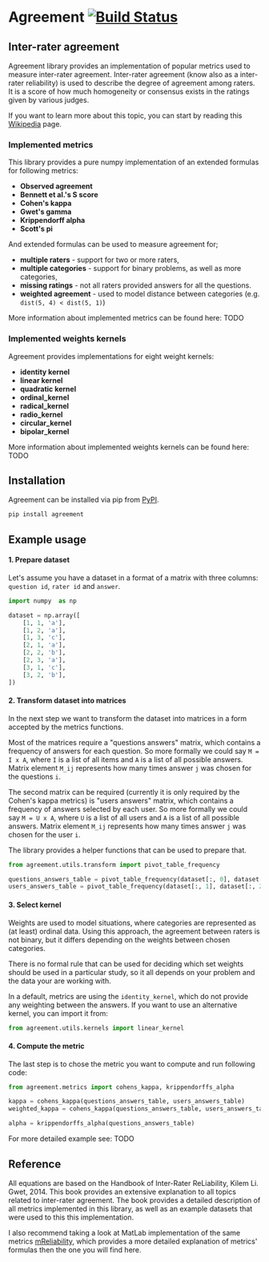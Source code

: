 # Agreement [![Build Status](https://travis-ci.com/heolin123/agreement.svg?branch=master)](https://travis-ci.com/heolin123/agreement)

## Inter-rater agreement
Agreement library provides an implementation of popular metrics used to measure inter-rater agreement.
Inter-rater agreement (know also as a inter-rater reliability) is used to describe the degree of agreement among raters.
It is a score of how much homogeneity or consensus exists in the ratings given by various judges.

If you want to learn more about this topic, you can start by reading this [Wikipedia](https://en.wikipedia.org/wiki/Inter-rater_reliability) page.

### Implemented metrics
This library provides a pure numpy implementation of an extended formulas for following metrics:

- **Observed agreement**
- **Bennett et al.'s S score**
- **Cohen's kappa**
- **Gwet's gamma**
- **Krippendorff alpha**
- **Scott's pi**

And extended formulas can be used to measure agreement for;
- **multiple raters** - support for two or more raters,
- **multiple categories** - support for binary problems, as well as more categories,
- **missing ratings** - not all raters provided answers for all the questions.
- **weighted agreement** - used to model distance between categories (e.g. `dist(5, 4) < dist(5, 1)`)

More information about implemented metrics can be found here: TODO

### Implemented weights kernels
Agreement provides implementations for eight weight kernels:

- **identity kernel** 
- **linear kernel**
- **quadratic kernel**
- **ordinal_kernel**
- **radical_kernel**
- **radio_kernel**
- **circular_kernel**
- **bipolar_kernel**

More information about implemented weights kernels can be found here: TODO

## Installation
Agreement can be installed via pip from [PyPI](https://pypi.org/project/agreement/).
 
```bash
pip install agreement
```

## Example usage
#### 1. Prepare dataset
Let's assume you have a dataset in a format of a matrix with three columns: `question id`, `rater id` and `answer`. 

```python
import numpy  as np

dataset = np.array([
    [1, 1, 'a'],
    [1, 2, 'a'],
    [1, 3, 'c'],
    [2, 1, 'a'],
    [2, 2, 'b'],
    [2, 3, 'a'],
    [3, 1, 'c'],
    [3, 2, 'b'],
])
```
#### 2. Transform dataset into matrices
In the next step we want to transform the dataset into matrices in a form accepted by the metrics functions.

Most of the matrices require a "questions answers" matrix, which contains a frequency of answers for each question.
So more formally we could say `M = I x A`, where `I` is a list of all items and `A` is a list of all possible answers.
Matrix element `M_ij` represents how many times answer `j` was chosen for the questions `i`.

The second matrix can be required (currently it is only required by the Cohen's kappa metrics) is "users answers" matrix, which
contains a frequency of answers selected by each user.
So more formally we could say `M = U x A`, where `U` is a list of all users and `A` is a list of all possible answers.
Matrix element `M_ij` represents how many times answer `j` was chosen for the user `i`.

The library provides a helper functions that can be used to prepare that.

```python
from agreement.utils.transform import pivot_table_frequency

questions_answers_table = pivot_table_frequency(dataset[:, 0], dataset[:, 2])
users_answers_table = pivot_table_frequency(dataset[:, 1], dataset[:, 2])
```

#### 3. Select kernel
Weights are used to model situations, where categories are represented as (at least) ordinal data.
Using this approach, the agreement between raters is not binary, but it differs depending on the
weights between chosen categories.

There is no formal rule that can be used for deciding which set weights should be used
in a particular study, so it all depends on your problem and the data your are working with.

In a default, metrics are using the `identity_kernel`, which do not provide any weighting between the answers.
If you want to use an alternative kernel, you can import it from:

```python
from agreement.utils.kernels import linear_kernel
```

#### 4. Compute the metric
The last step is to chose the metric you want to compute and run following code:
```python
from agreement.metrics import cohens_kappa, krippendorffs_alpha

kappa = cohens_kappa(questions_answers_table, users_answers_table)
weighted_kappa = cohens_kappa(questions_answers_table, users_answers_table, weights_kernel=linear_kernel)

alpha = krippendorffs_alpha(questions_answers_table)
```

For more detailed example see: TODO

## Reference
All equations are based on the Handbook of Inter-Rater ReLiability, Kilem Li. Gwet, 2014.
This book provides an extensive explanation to all topics related to inter-rater agreement.
The book provides a detailed description of all metrics implemented in this library, as well as 
an example datasets that were used to this this implementation.

I also recommend taking a look at MatLab implementation of the same metrics [mReliability](https://github.com/jmgirard/mReliability),
which provides a more detailed explanation of metrics' formulas then the one you will find here.

